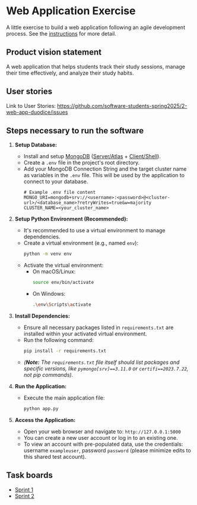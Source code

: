 # Web Application Exercise

A little exercise to build a web application following an agile development process. See the [instructions](instructions.md) for more detail.

## Product vision statement

A web application that helps students track their study sessions, manage their time effectively, and analyze their study habits.

## User stories

Link to User Stories: https://github.com/software-students-spring2025/2-web-app-duodice/issues

## Steps necessary to run the software

1.  **Setup Database:**
    * Install and setup [MongoDB](https://www.mongodb.com/) ([Server/Atlas](https://www.mongodb.com/products/platform/atlas-database) + [Client/Shell](https://www.mongodb.com/try/download/shell)).
    * Create a `.env` file in the project's root directory.
    * Add your MongoDB Connection String and the target cluster name as variables in the `.env` file. This will be used by the application to connect to your database.
        ```dotenv
        # Example .env file content
        MONGO_URI=mongodb+srv://<username>:<password>@<cluster-url>/<database_name>?retryWrites=true&w=majority
        CLUSTER_NAME=<your_cluster_name>
        ```

2.  **Setup Python Environment (Recommended):**
    * It's recommended to use a virtual environment to manage dependencies.
    * Create a virtual environment (e.g., named `env`):
        ```bash
        python -m venv env
        ```
    * Activate the virtual environment:
        * On macOS/Linux:
            ```bash
            source env/bin/activate
            ```
        * On Windows:
            ```bash
            .\env\Scripts\activate
            ```

3.  **Install Dependencies:**
    * Ensure all necessary packages listed in `requirements.txt` are installed within your activated virtual environment.
    * Run the following command:
        ```bash
        pip install -r requirements.txt
        ```
    * *(**Note:** The `requirements.txt` file itself should list packages and specific versions, like `pymongo[srv]==3.11.0` or `certifi==2023.7.22`, not pip commands).*

4.  **Run the Application:**
    * Execute the main application file:
        ```bash
        python app.py
        ```

5.  **Access the Application:**
    * Open your web browser and navigate to: `http://127.0.0.1:5000`
    * You can create a new user account or log in to an existing one.
    * To view an account with pre-populated data, use the credentials: username `exampleuser`, password `password` (please minimize edits to this shared test account).

## Task boards

-   [Sprint 1](https://github.com/orgs/software-students-spring2025/projects/6)
-   [Sprint 2](https://github.com/orgs/software-students-spring2025/projects/17)
